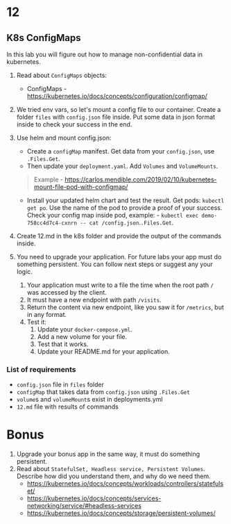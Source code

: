 # 12 

## K8s ConfigMaps

In this lab you will figure out how to manage non-confidential data in kubernetes.

1. Read about `ConfigMaps` objects:
    * ConfigMaps - https://kubernetes.io/docs/concepts/configuration/configmap/

2. We tried env vars, so let's mount a config file to our container. Create a folder `files` with `config.json`
file inside. Put some data in json format inside to check your success in the end.

3. Use helm and mount config.json:

    * Create a `configMap` manifest. Get data from your `config.json`, use `.Files.Get`.
    * Then update your `deployment.yaml`. Add `Volumes` and `VolumeMounts`.
    > Example - https://carlos.mendible.com/2019/02/10/kubernetes-mount-file-pod-with-configmap/
    * Install your updated helm chart and test the result. Get pods: `kubectl get po`. Use the name of the pod to provide a proof of your success. Check your config map inside pod, example: - `kubectl exec demo-758cc4d7c4-cxnrn -- cat /config.json`.`.Files.Get`.

4. Create 12.md in the k8s folder and provide the output of the commands inside.

5. You need to upgrade your application. For future labs your app must do something persistent. You can follow next steps or suggest any your logic.

    1. Your application must write to a file the time when the root path `/` was accessed by the client.
    2. It must have a new endpoint with path `/visits`.
    3. Return the content via new endpoint, like you saw it for `/metrics`, but in any format.
    4. Test it:
        1. Update your `docker-compose.yml`.
        2. Add a new volume for your file.
        3. Test that it works.
        4. Update your README.md for your application.

### List of requirements

* `config.json` file in `files` folder
* `configMap` that takes data from `config.json` using `.Files.Get`
* `volume`s and `volumeMount`s exist in deployments.yml
* `12.md` file with results of commands


# Bonus

1. Upgrade your bonus app in the same way, it must do something persistent.
2. Read about `StatefulSet, Headless service, Persistent Volumes`. Describe how did you understand them, and why do we need them.
    * https://kubernetes.io/docs/concepts/workloads/controllers/statefulset/
    * https://kubernetes.io/docs/concepts/services-networking/service/#headless-services
    * https://kubernetes.io/docs/concepts/storage/persistent-volumes/

